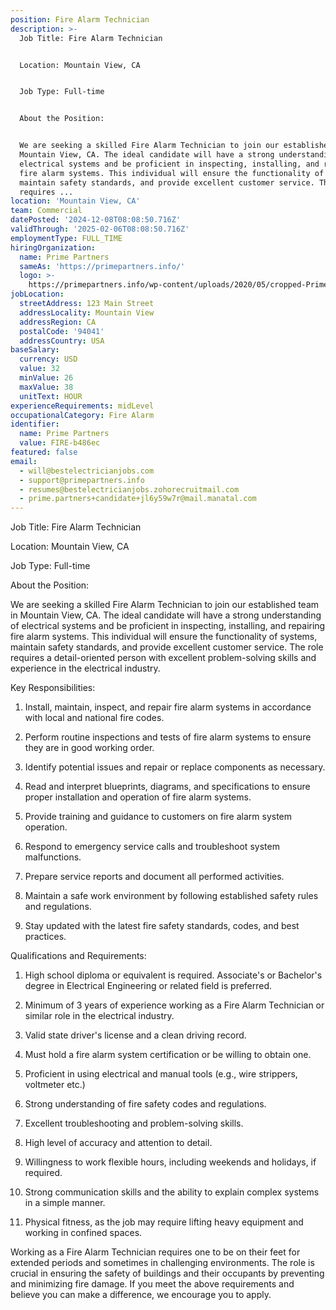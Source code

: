 ```yaml
---
position: Fire Alarm Technician
description: >-
  Job Title: Fire Alarm Technician


  Location: Mountain View, CA


  Job Type: Full-time


  About the Position:


  We are seeking a skilled Fire Alarm Technician to join our established team in
  Mountain View, CA. The ideal candidate will have a strong understanding of
  electrical systems and be proficient in inspecting, installing, and repairing
  fire alarm systems. This individual will ensure the functionality of systems,
  maintain safety standards, and provide excellent customer service. The role
  requires ...
location: 'Mountain View, CA'
team: Commercial
datePosted: '2024-12-08T08:08:50.716Z'
validThrough: '2025-02-06T08:08:50.716Z'
employmentType: FULL_TIME
hiringOrganization:
  name: Prime Partners
  sameAs: 'https://primepartners.info/'
  logo: >-
    https://primepartners.info/wp-content/uploads/2020/05/cropped-Prime-Partners-Logo-NO-BG-1-1.png
jobLocation:
  streetAddress: 123 Main Street
  addressLocality: Mountain View
  addressRegion: CA
  postalCode: '94041'
  addressCountry: USA
baseSalary:
  currency: USD
  value: 32
  minValue: 26
  maxValue: 38
  unitText: HOUR
experienceRequirements: midLevel
occupationalCategory: Fire Alarm
identifier:
  name: Prime Partners
  value: FIRE-b486ec
featured: false
email:
  - will@bestelectricianjobs.com
  - support@primepartners.info
  - resumes@bestelectricianjobs.zohorecruitmail.com
  - prime.partners+candidate+jl6y59w7r@mail.manatal.com
---
```




Job Title: Fire Alarm Technician

Location: Mountain View, CA

Job Type: Full-time

About the Position:

We are seeking a skilled Fire Alarm Technician to join our established team in Mountain View, CA. The ideal candidate will have a strong understanding of electrical systems and be proficient in inspecting, installing, and repairing fire alarm systems. This individual will ensure the functionality of systems, maintain safety standards, and provide excellent customer service. The role requires a detail-oriented person with excellent problem-solving skills and experience in the electrical industry.

Key Responsibilities:

1. Install, maintain, inspect, and repair fire alarm systems in accordance with local and national fire codes.

2. Perform routine inspections and tests of fire alarm systems to ensure they are in good working order.

3. Identify potential issues and repair or replace components as necessary.

4. Read and interpret blueprints, diagrams, and specifications to ensure proper installation and operation of fire alarm systems.

5. Provide training and guidance to customers on fire alarm system operation.

6. Respond to emergency service calls and troubleshoot system malfunctions.

7. Prepare service reports and document all performed activities.

8. Maintain a safe work environment by following established safety rules and regulations.

9. Stay updated with the latest fire safety standards, codes, and best practices.

Qualifications and Requirements:

1. High school diploma or equivalent is required. Associate's or Bachelor's degree in Electrical Engineering or related field is preferred.

2. Minimum of 3 years of experience working as a Fire Alarm Technician or similar role in the electrical industry.

3. Valid state driver's license and a clean driving record.

4. Must hold a fire alarm system certification or be willing to obtain one.

5. Proficient in using electrical and manual tools (e.g., wire strippers, voltmeter etc.)

6. Strong understanding of fire safety codes and regulations.

7. Excellent troubleshooting and problem-solving skills.

8. High level of accuracy and attention to detail.

9. Willingness to work flexible hours, including weekends and holidays, if required.

10. Strong communication skills and the ability to explain complex systems in a simple manner.

11. Physical fitness, as the job may require lifting heavy equipment and working in confined spaces.

Working as a Fire Alarm Technician requires one to be on their feet for extended periods and sometimes in challenging environments. The role is crucial in ensuring the safety of buildings and their occupants by preventing and minimizing fire damage. If you meet the above requirements and believe you can make a difference, we encourage you to apply.